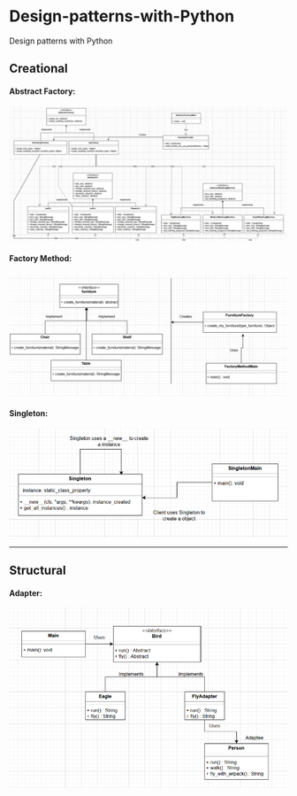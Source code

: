 # Design-patterns-with-Python
Design patterns with Python

## Creational

#### Abstract Factory:
![Abstract factory UML](UML/AbstractFactory.PNG)


#### Factory Method:
![Factory Method UML](UML/FactoryMethod.PNG)


#### Singleton:
![Singleton UML](UML/Singleton.PNG)

***
## Structural 

#### Adapter:
![Adapter UML](UML/Adapter.PNG)



